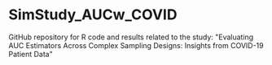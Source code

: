 # SimStudy_AUCw_COVID
GitHub repository for R code and results related to the study: "Evaluating AUC Estimators Across Complex Sampling Designs: Insights from COVID-19 Patient Data" 

